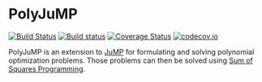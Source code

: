 # PolyJuMP

[![Build Status](https://travis-ci.org/JuliaOpt/PolyJuMP.jl.svg?branch=master)](https://travis-ci.org/JuliaOpt/PolyJuMP.jl)
[![Build status](https://ci.appveyor.com/api/projects/status/fgit8vlyukuwwwdm?svg=true)](https://ci.appveyor.com/project/blegat/polyjump-jl)
[![Coverage Status](https://coveralls.io/repos/github/JuliaOpt/PolyJuMP.jl/badge.svg?branch=master)](https://coveralls.io/github/JuliaOpt/PolyJuMP.jl?branch=master)
[![codecov.io](http://codecov.io/github/JuliaOpt/PolyJuMP.jl/coverage.svg?branch=master)](http://codecov.io/github/JuliaOpt/PolyJuMP.jl?branch=master)

PolyJuMP is an extension to [JuMP](https://github.com/JuliaOpt/JuMP.jl) for formulating and solving polynomial optimization problems. Those problems can then be solved using [Sum of Squares Programming](https://github.com/JuliaOpt/SumOfSquares.jl).
